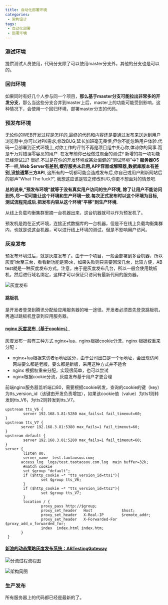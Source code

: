 ```yaml
---
title: 自动化部署环境
categories:
 - 架构设计
tags:
 - 自动化部署
 - 部署环境
---
```


### 测试环境
提供测试人员使用，代码分支除了可以使用master分支外，其他的分支也是可以的。


### 回归环境
如果同时有好几个人参与同一个项目，**那么基于master分支可能拉出非常多的开发分支**，那么当这些分支合并到master上后，master上的功能可能受到影响，这种情况下，会使用一个回归环境，部署master分支的代码。


### 预发布环境
无论你的WEB开发过程是怎样的,最终的代码和内容还是要通过发布来送达到用户浏览器中,你可以对PK需求,修改BUG,延长加班毫无畏惧,但你不能忽略用户体验.代码一旦部署到正式环境上,对你工作的评判不再是项目组中关心你,体谅你的同事.而是千万对错误零容忍的用户. 在发布前你已经做过周全的测试? 新增的每一项功能已经测试过? 很好.不过是在你的开发环境或某处偏僻的”测试环境”中? **服务器OS不一样,Web Server有差别,缓存服务未启用,APP容器或解释器,数据库版本有差别,没接通第三方API**, 这所有的一切都可能会造成发布后,你自己或用户刷新网站后的那声”What The fuck?”, 我想这应该是较之修改BUG,你更不想面对的情景吧.

**总的说来,”预发布环境”就等于没有真实用户访问的生产环境, 除了让用户不能访问到外,尽一切可能让这个环境和生产环境一致.每次正式发布时以这个环境为目标,测试流程完成后.把发布内容从这个环境”平移”到生产环境.**

从线上负载均衡集群里摘一台机器出来，这台机器就可以作为预发机了。

预发机是跑在正式环境，连接正式数据库的一台机器，但是不在线上负载均衡集群内，也就是说这台机器，可以进行线上环境的测试，但是不影响用户访问。

### 灰度发布
预发布环境过后，就是灰度发布了。由于一个项目，一般会部署到多台机器，所以灰度1台至三台，看看新功能是否ok，如果失败则只需要回滚几台，比较方便，AB test就是一种灰度发布方式。注意，由于是灰度发布几台，所以一般会使用跳板机，然后进行域名绑定，这样才可以保证只访问有最新代码的服务器。

![灰度发布](https://zgjian-pic.oss.cn-beijing.aliyuncs.com/markdown/220350j03i0znju45rlvr9.png)

#### 跳板机
是开发者登录到腾讯分配给应用服务器的唯一途径。开发者必须首先登录跳板机，再通过跳板机登录到应用服务器。

#### [nginx 灰度发布（基于cookies） ](http://blog.chinaunix.net/uid-531464-id-4140473.html)
灰度发布一般有三种方式 nginx+lua，nginx根据cookie分流，nginx 根据权重来分配：
- nginx+lua根据来访者ip地址区分，由于公司出口是一个ip地址，会出现访问网站要么都是老版，要么都是新版，采用这种方式并不适合
- nginx 根据权重来分配，实现很简单，也可以尝试
- nginx根据cookie分流，灰度发布基于用户才更合理

前端nginx服务器监听端口80，需要根据cookie转发，查询的cookie的键（key）为tts_version_id（该键由开发负责增加），如果该cookie值（value）为tts1则转发到tts_V6，为tts2则转发到tts_V7。
```nginx
upstream tts_V6 {
        server 192.168.3.81:5280 max_fails=1 fail_timeout=60;
}
upstream tts_V7 {
       server 192.168.3.81:5380 max_fails=1 fail_timeout=60;
}
upstream default {
        server 192.168.3.81:5280 max_fails=1 fail_timeout=60;
}
server {
        listen 80;
        server_name  test.taotaosou.com;
       access_log  logs/test.taotaosou.com.log  main buffer=32k;
        #match cookie
        set $group "default";
        if ($http_cookie ~* "tts_version_id=tts1"){
                set $group tts_V6;
        }
        if ($http_cookie ~* "tts_version_id=tts2"){
                set $group tts_V7;
        }
        location / {                       
                proxy_pass http://$group;
                proxy_set_header   Host             $host;
                proxy_set_header   X-Real-IP        $remote_addr;
                proxy_set_header   X-Forwarded-For $proxy_add_x_forwarded_for;
                index  index.html index.htm;
       }
 }

```

#### [新浪的动态策略灰度发布系统：ABTestingGateway](https://github.com/CNSRE/ABTestingGateway)
![分流过程流程图](https://zgjian-pic.oss.cn-beijing.aliyuncs.com/markdown/div_flowchart.png)

![架构简图](https://zgjian-pic.oss.cn-beijing.aliyuncs.com/markdown/20150818/20150818171120_268.png)

### 生产发布
所有服务器上的代码都已经是最新的了。
